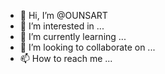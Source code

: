 - 👋 Hi, I’m @OUNSART
- 👀 I’m interested in ...
- 🌱 I’m currently learning ...
- 💞️ I’m looking to collaborate on ...
- 📫 How to reach me ...

<!---
OUNSART/OUNSART is a ✨ special ✨ repository because its `README.md` (this file) appears on your GitHub profile.
You can click the Preview link to take a look at your changes.
--->
